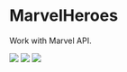 # MarvelHeroes
Work with Marvel API.

![](https://media.giphy.com/media/PhBp0p41INZfwItN1f/giphy.gif)
![](https://media.giphy.com/media/YR7ClldQPJtaODHS32/giphy.gif)
![](https://media.giphy.com/media/UVNGFJzDCsCPOVqxGL/giphy.gif)
